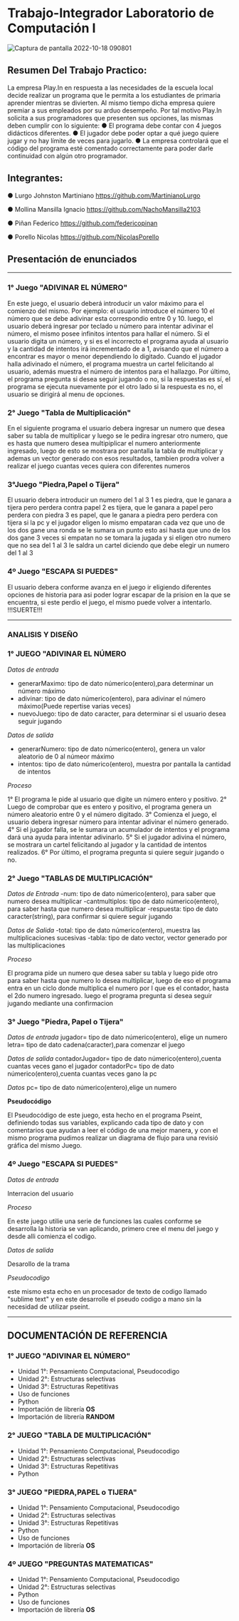 # Trabajo-Integrador Laboratorio de Computación I
![Captura de pantalla 2022-10-18 090801](https://user-images.githubusercontent.com/105757516/196425218-51ef11dc-1d91-4c14-8cdb-e89bf8207200.png)

## Resumen Del Trabajo Practico:

La empresa Play.In en respuesta a las necesidades de la escuela local decide realizar un
programa que le permita a los estudiantes de primaria aprender mientras se divierten. Al
mismo tiempo dicha empresa quiere premiar a sus empleados por su arduo desempeño.
Por tal motivo Play.In solicita a sus programadores que presenten sus opciones, las mismas
deben cumplir con lo siguiente:
● El programa debe contar con 4 juegos didácticos diferentes.
● El jugador debe poder optar a qué juego quiere jugar y no hay límite de veces para
jugarlo.
● La empresa controlará que el código del programa esté comentado correctamente
para poder darle continuidad con algún otro programador.



## Integrantes:

● Lurgo Johnston Martiniano
https://github.com/MartinianoLurgo
  
● Mollina Mansilla Ignacio
https://github.com/NachoMansilla2103
  
● Piñan Federico 
https://github.com/federicopinan

● Porello Nicolas
https://github.com/NicolasPorello

##  Presentación de enunciados
___
### 1° Juego "ADIVINAR EL NÚMERO"
En este juego, el usuario deberá introducir un valor máximo para el comienzo del mismo. Por ejemplo:
el usuario introduce el número 10 el número que se debe adivinar esta correspondio entre 0 y 10. luego, el usuario deberá ingresar por teclado u número para intentar adivinar el número, el mismo posee infinitos intentos para hallar el número. Si el usuario digita un número, y si es el incorrecto el programa ayuda al usuario y la cantidad de intentos irá incrementado de a 1, avisando que el número a encontrar es mayor o menor dependiendo lo digitado. Cuando el jugador halla adivinado el número, el programa muestra un cartel felicitando al usuario, además muestra el número de intentos para el hallazgo. Por último, el programa pregunta si desea seguir jugando o no, si la respuestas es sí, el programa se ejecuta nuevamente por el otro lado si la respuesta es no, el usuario se dirigirá al menu de opciones.

### 2° Juego "Tabla de Multiplicación"
En el siguiente programa el usuario debera ingresar un numero que desea saber su tabla de multiplicar
y luego se le pedira ingresar otro numero, que es hasta que numero desea multipiplicar el numero anteriormente ingresado,
luego de esto se mostrara por pantalla la tabla de multiplicar y ademas un vector generado con esos resultados,
tambien prodra volver a realizar el juego cuantas veces quiera con diferentes numeros

### 3°Juego "Piedra,Papel o Tijera"
El usuario debera introducir un numero del 1 al 3 
1 es piedra, que le ganara a tijera pero perdera contra papel
2 es tijera, que le ganara a papel pero perdera con piedra
3 es papel, que le ganara a piedra  pero perdera con tijera
si la pc y el jugador eligen lo mismo empataran 
cada vez que uno de los dos gane una ronda se le sumara un punto esto asi hasta que uno de los dos gane 3 veces 
si empatan no se tomara la jugada y si eligen otro numero que no sea del 1 al 3 le saldra un cartel diciendo que debe elegir un numero del 1 al 3

### 4º Juego "ESCAPA SI PUEDES"
El usuario debera conforme avanza en el juego ir eligiendo diferentes opciones de historia para asi poder lograr escapar de la prision en la que se encuentra, si este perdio el juego, el mismo puede volver a intentarlo.
!!!SUERTE!!!
___

### ANALISIS Y DISEÑO

### 1° JUEGO "ADIVINAR EL NÚMERO
*Datos de entrada*
- generarMaximo: tipo de dato númerico(entero),para determinar un número máximo
- adivinar: tipo de dato númerico(entero), para adivinar el número máximo(Puede repertise varias veces)
- nuevoJuego: tipo de dato caracter, para determinar si el usuario desea seguir jugando

*Datos de salida*
- generarNumero: tipo de dato númerico(entero), genera un valor aleatorio de 0 al númeor máximo
- intentos: tipo de dato númerico(entero), muestra por pantalla la cantidad de intentos

*Proceso*

1° El programa le pide al usuario que digite un número entero y positivo.
2° Luego de comprobar que es entero y positivo, el programa genera un número aleatorio entre 0 y el número digitado.
3° Comienza el juego, el usuario debera ingresar número para intentar adivinar el número generado.
4° Si el jugador falla, se le sumara un acumulador de intentos y el programa dará una ayuda para intentar adivinarlo.
5° Si el jugador adivina el número, se mostrara un cartel felicitando al jugador y la cantidad de intentos realizados.
6° Por último, el programa pregunta si quiere seguir jugando o no.

### 2° Juego "TABLAS DE MULTIPLICACIÓN"

*Datos de Entrada*
-num: tipo de dato númerico(entero), para saber que numero desea multiplicar
-cantmultiplos: tipo de dato númerico(entero), para saber hasta que numero desea multiplicar
-respuesta: tipo de dato caracter(string), para confirmar si quiere seguir jugando

*Datos de Salida*
-total: tipo de dato númerico(entero), muestra las multiplicaciones sucesivas
-tabla: tipo de dato vector, vector generado por las multiplicaciones

*Proceso*

El programa pide un numero que desea saber su tabla y luego pide otro para saber hasta que numero lo desea multiplicar, luego de eso el programa entra en un ciclo donde multiplica el numero por I que es el contador, hasta el 2do numero ingresado. luego el programa pregunta si desea seguir jugando mediante una confirmacion

### 3° Juego "Piedra, Papel o Tijera"
*Datos de entrada*
jugador= tipo de dato númerico(entero), elige un numero
letra= tipo de dato cadena(caracter),para comenzar el juego

*Datos de salida*
contadorJugador= tipo de dato númerico(entero),cuenta cuantas veces gano el jugador
contadorPc= tipo de dato númerico(entero),cuenta cuantas veces gano la pc

*Datos*
pc= tipo de dato númerico(entero),elige un numero

**Pseudocódigo**

El Pseudocódigo de este juego, esta hecho en el programa Pseint, definiendo todas sus variables,
explicando cada tipo de dato y con comentarios que ayudan a leer el código de una mejor manera, y con el mismo programa pudimos realizar un diagrama de flujo para una revisió gráfica del mismo Juego.

### 4º Juego "ESCAPA SI PUEDES"

*Datos de entrada*

Interracion del usuario

*Proceso*

En este juego utilie una serie de funciones las cuales conforme se desarrolla la historia se van aplicando, primero cree el menu del juego y desde alli comienza el codigo.

*Datos de salida*

Desarollo de la trama

*Pseudocodigo*

este mismo esta echo en un procesador de texto de codigo llamado "sublime text"
y en este desarrolle el pseudo codigo a mano sin la necesidad de utilizar pseint.
___

## DOCUMENTACIÓN DE REFERENCIA

### 1° JUEGO "ADIVINAR EL NÚMERO"
- Unidad 1°: Pensamiento Computacional, Pseudocodigo
- Unidad 2°: Estructuras selectivas
- Unidad 3°: Estructuras Repetitivas
- Uso de funciones
- Python
- Importación de librería **OS**
- Importación de librería **RANDOM**

### 2° JUEGO "TABLA DE MULTIPLICACIÓN"
- Unidad 1°: Pensamiento Computacional, Pseudocodigo
- Unidad 2°: Estructuras selectivas
- Unidad 3°: Estructuras Repetitivas
- Python

### 3° JUEGO "PIEDRA,PAPEL o TIJERA"
- Unidad 1°: Pensamiento Computacional, Pseudocodigo
- Unidad 2°: Estructuras selectivas
- Unidad 3°: Estructuras Repetitivas
- Python
- Uso de funciones
- Importación de librería **OS**

### 4º JUEGO "PREGUNTAS MATEMATICAS"

- Unidad 1°: Pensamiento Computacional, Pseudocodigo
- Unidad 2°: Estructuras selectivas
- Python
- Uso de funciones
- Importación de librería **OS**
